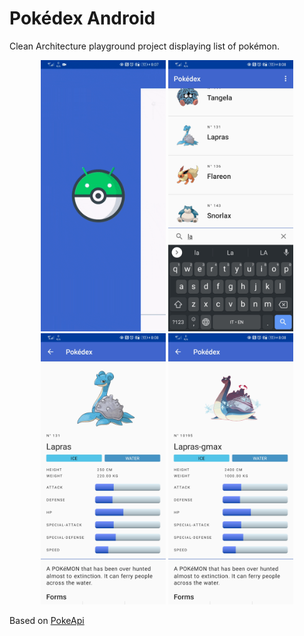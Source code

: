 # Pokédex Android

Clean Architecture playground project displaying list of pokémon.

<p align="center">
<img src="/screenshots/app_navigation.gif" width="200"/>
<img src="/screenshots/list.jpg" width="200"/>
<img src="/screenshots/detail.jpg" width="200"/>
<img src="/screenshots/detail_gmax.jpg" width="200"/>
</p>

Based on [PokeApi](https://pokeapi.co)
